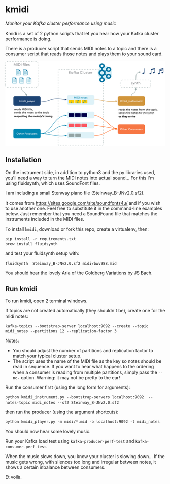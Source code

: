 # kmidi
*Monitor your Kafka cluster performance using music*

Kmidi is a set of 2 python scripts that let you hear how your Kafka cluster performance is doing. 

There is a producer script that sends MIDI notes to a topic and there is a consumer script that reads those notes and plays them to your sound card.

![diagram](kmidi.png)

## Installation

On the instrument side, in addition to python3 and the py libraries used, you'll need a way to turn the MIDI notes into actual sound... For this I'm using fluidsynth, which uses SoundFont files.

I am including a small Stenway piano file (Steinway_B-JNv2.0.sf2).

It comes from https://sites.google.com/site/soundfonts4u/ and if you wish to use another one. Feel free to substitute it in the command-line examples below. Just remember that you need a SoundFound file that matches the instruments included in the MIDI files.

To install `kmidi`, download or fork this repo, create a virtualenv, then:

```
pip install -r requirements.txt 
brew install fluidsynth
```

and test your fluidsynth setup with:

```
fluidsynth  Steinway_B-JNv2.0.sf2 midi/bwv988.mid
``` 

You should hear the lovely Aria of the Goldberg Variations by JS Bach.

## Run kmidi

To run kmidi, open 2 terminal windows.

If topics are not created automatically (they shouldn't be), create one for the midi notes:
```
kafka-topics --bootstrap-server localhost:9092 --create --topic midi_notes --partitions 12 --replication-factor 3
```
Notes: 
- You should adjust the number of partitions and replication factor to match your typical cluster setup.
- The script uses the name of the MIDI file as the key so notes should be read in sequence. If you want to hear what happens to the ordering when a consumer is reading from multiple partitions, simply pass the `--no-` option. Warning: it may not be pretty to the ear!
 
 Run the consumer first (using the long form for arguments):
```
python kmidi_instrument.py --bootstrap-servers localhost:9092  --notes-topic midi_notes --sf2 Steinway_B-JNv2.0.sf2
```
then run the producer (using the argument shortcuts):
```
python kmidi_player.py -m midi/*.mid -b localhost:9092 -t midi_notes
```

You should now hear some lovely music. 

Run your Kafka load test using `kafka-producer-perf-test` and `kafka-consumer-perf-test`.

When the music slows down, you know your cluster is slowing down... If the music gets wrong, with silences too long  and irregular between notes, it shows a certain inbalance between consumers. 

Et voilà.


